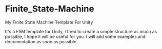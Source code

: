 # Finite_State-Machine
 My Finite State Machine Template For Unity
 
 It's a FSM template for Unity, I tried to create a simple structure as much as possible,
 I hope it will be useful for you.
 I will add some examples and documentation as soon as possible.